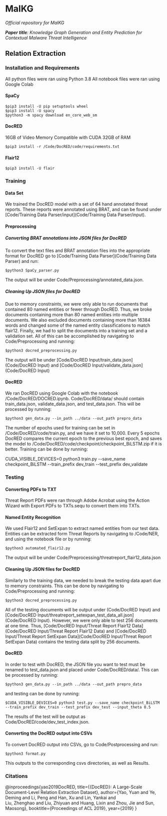 
# MalKG
*Official repository for MalKG*

***Paper title**: Knowledge Graph Generation and Entity Prediction for Contextual Malware Threat Intelligence*

## Relation Extraction

### Installation and Requirements

All python files were ran using Python 3.8
All notebook files were ran using Google Colab
#### SpaCy

    $pip3 install -U pip setuptools wheel
    $pip3 install -U spacy
    $python3 -m spacy download en_core_web_sm

#### DocRED

16GB of Video Memory Compatible with CUDA
32GB of RAM

    $pip3 install -r /Code/DocRED/code/requirements.txt

#### Flair12
    $pip3 install -U flair

### Training
#### Data Set
We trained the DocRED model with a set of 64 hand annotated threat reports. These reports were annotated using BRAT, and can be found under [Code/Training Data Parser/input](Code/Training Data Parser/input).

#### Preprocessing
##### Converting BRAT annotations into JSON files for DocRED
To convert the text files and BRAT annotation files into the appropriate format for DocRED go to [Code/Training Data Parser](Code/Training Data Parser) and run:

    $python3 SpaCy_parser.py

The output will be under Code/Preprocessing/annotated_data.json.

##### Cleaning Up JSON files for DocRED
Due to memory constraints, we were only able to run documents that contained 80 named entities or fewer through DocRED. Thus, we broke documents containing more than 80 named entities into multiple documents. We also excluded documents containing more than 16384 words and changed some of the named entity classifications to match flair12. Finally, we had to split the documents into a training set and a validation set. All of this can be accomplished by navigating to Code/Preprocessing and running:

    $python3 docred_preprocessing.py

The output will be under [Code/DocRED Input/train_data.json](Code/DocRED Input) and [Code/DocRED Input/validate_data.json](Code/DocRED Input)

#### DocRED
We ran DocRED using Google Colab with the notebook /Code/DocRED/DOCRED.ipynb. Code/DocRED/data/ should contain train_data.json, validate_data.json, and test_data.json. This will be processed by running:

    $python3 gen_data.py --in_path ../data --out_path prepro_data

The number of epochs used for training can be set in /Code/DocRED/code/train.py, and we have it set to 10,000. Every 5 epochs DocRED compares the current epoch to the previous best epoch, and saves the model to /Code/DocRED/code/checkpoint/checkpoint_BiLSTM.zip if it is better. Training can be done by running:

CUDA_VISIBLE_DEVICES=0 python3 train.py --save_name checkpoint_BiLSTM --train_prefix dev_train --test_prefix dev_validate
### Testing
#### Converting PDFs to TXT
Threat Report PDFs were ran through Adobe Acrobat using the Action Wizard with Export PDFs to TXTs.sequ to convert them into TXTs.

#### Named Entity Recognition
We used Flair12 and SetExpan to extract named entities from our test data. Entities can be extracted form Threat Reports by navigating to /Code/NER, and using the notebook file or by running:

    $python3 automated_flair12.py

The output will be under Code/Preprocessing/threatreport_flair12_data.json

#### Cleaning Up JSON files for DocRED
Similarly to the training data, we needed to break the testing data apart due to memory constraints. This can be done by navigating to Code/Preprocessing and running:

    $python3 docred_preprocessing.py

All of the testing documents will be output under  (Code/DocRED Input) and [Code/DocRED Input/threatreport_setexpan_test_data_all.json](Code/DocRED Input). However, we were only able to test 256 documents at one time. Thus, [Code/DocRED Input/Threat Report Flair12 Data](Code/DocRED Input/Threat Report Flair12 Data) and [Code/DocRED Input/Threat Report SetExpan Data](Code/DocRED Input/Threat Report SetExpan Data) contains the testing data split by 256 documents.

#### DocRED
In order to test with DocRED, the JSON file you want to test must be renamed to test_data.json and placed under Code/DocRED/data/. This can be processed by running:

    $python3 gen_data.py --in_path ../data --out_path prepro_data

and testing can be done by running:

    $CUDA_VISIBLE_DEVICES=0 python3 test.py --save_name checkpoint_BiLSTM --train_prefix dev_train --test_prefix dev_test --input_theta 0.5

The results of the test will be output as Code/DocRED/code/dev_test_index.json.

#### Converting the DocRED output into CSVs
To convert DocRED output into CSVs, go to Code/Postprocessing and run:

    $python3 format.py

This outputs to the corresponding csvs directories, as well as Results.


### Citations
@inproceedings{yao2019DocRED,
  title={{DocRED}: A Large-Scale Document-Level Relation Extraction Dataset},
  author={Yao, Yuan and Ye, Deming and Li, Peng and Han, Xu and Lin, Yankai and   
                Liu, Zhenghao and Liu, Zhiyuan and Huang, Lixin and Zhou, Jie and Sun, 	 
                Maosong},
  booktitle={Proceedings of ACL 2019},
  year={2019}
}
